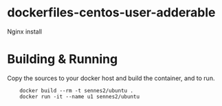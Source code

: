 # dockerfiles-centos-user-adderable
Nginx install

# Building & Running

Copy the sources to your docker host and build the container, and to run.
```
	docker build --rm -t sennes2/ubuntu .
	docker run -it --name u1 sennes2/ubuntu
```
